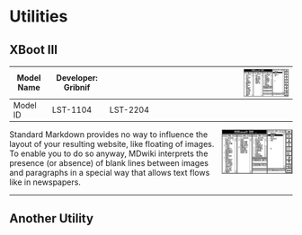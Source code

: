 Utilities
===========
XBoot III
--------

|Model Name|Developer: Gribnif|<img src="images/XBoot/XbootIII.png" width=25% align=right>|
|---|---|---|
|Model ID  |LST-1104|LST-2204|


<img src="images/XBoot/XbootIII.png" width=25% align=right>

Standard Markdown provides no way to influence the layout of your resulting website, like floating of images. To enable you to do so anyway, MDwiki interprets the presence (or absence) of blank lines between images and paragraphs in a special way that allows text flows like in newspapers.

- - - -

Another Utility
--------
